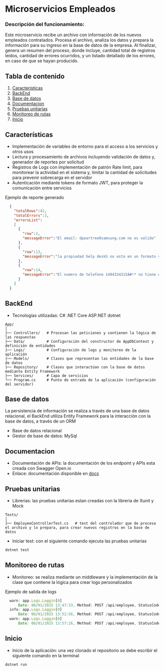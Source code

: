 # Microservicios Empleados
### Descripción del funcionamiento: 
Este microservicio recibe un archivo con información de los nuevos empleados contratados. Procesa el archivo, analiza los datos y prepara la información para su ingreso en la base de datos de la empresa. Al finalizar, genera un resumen del proceso, donde incluye, cantidad total de registros leídos, cantidad de errores ocurridos, y un listado detallado de los errores, en caso de que se hayan producido.
## Tabla de contenido
1. [Características](#características)
2. [BackEnd](#backend)
3. [Base de datos](#base-de-datos)
4. [Documentacion](#documentacion)
5. [Pruebas unitarias](#pruebas-unitarias)
6. [Monitoreo de rutas](#monitoreo-de-rutas)
7. [Inicio](#inicio)
## Características
- Implementación de variables de entorno para el acceso a los servicios y otros usos
- Lectura y procesamiento de archivos incluyendo validación de datos y, generador de reportes por solicitud
- Registros de Logs con implementación de patrón Rate limit, para monitorear la actividad en el sistema y, limitar la cantidad de solicitudes para prevenir sobrecarga en el servidor
- Autenticación mediante tokens de formato JWT, para proteger la comunicación entre servicios
  
Ejemplo de reporte generado
```json
  {
    "totalRows":42,
    "totalErrors":3,
    "errorsList":
    [
      {
        "row":2,
        "messageError":"El email: dpeartree0samsung.com no es valido"
      },
      {
        "row":13,
        "messageError":"la propiedad help deskS no esta en un formato valido"
      },
      {
        "row":14,
        "messageError":"El numero de telefono 1494324315A#!* no tiene una longitud de 10 numeros, o no esta un formato valido, o contiene caracteres invalidos"
      }
    ]
  }
```
## BackEnd
- Tecnologías utilizadas: C# .NET Core ASP.NET dotnet 
```
App/
│
├── Controllers/   # Procesan las peticiones y contienen la lógica de las respuestas
├── Data/          # Configuración del constructor de AppDbContext y definición de entidades
├── Logs/          # Configuración de logs y monitoreo de la aplicación
├── Models/        # Clases que representan las entidades de la base de datos
├── Repository/    # Clases que interactúan con la base de datos mediante Entity Framework
├── Services/      # Capa de servicios
└── Program.cs     # Punto de entrada de la aplicación (configuración del servidor)
```
## Base de datos
La persistencia de información se realiza a través de una base de datos relacional, el BackEnd utiliza Entity Framework para la interacción con la base de datos, a través de un ORM
- Base de datos relacional
- Gestor de base de datos: MySql
## Documentacion
- Documentación de APIs: la documentación de los endpoint y APIs esta creada con Swagger Open.io
- Enlace: documentación disponible en [docs](http://localhost:5297/swagger)
## Pruebas unitarias
- Librerias: las pruebas unitarias estan creadas con la libreria de Xunit y Mock
```
Tests/
│
├── EmployeeControllerTest.cs   # test del controlador que de procesa el archivo y lo prepara, para crear nuevos registros en la base de datos
```
- Iniciar test: con el siguiente comando ejecuta las pruebas unitarias
```bash
dotnet test
```
## Monitoreo de rutas
- Monitoreo: se realiza mediante un middleware y la implementación de la clase que contiene la lógica para crear logs personalizados
  
Ejemplo de salida de logs
```javascript
  warn: app.Logs.Loggin[0]
      Date: 08/01/2025 13:47:33, Method: POST /api/employee, StatusCode: 401, in 100ms IP address 153.151.222.39 countRequest 1
  info: app.Logs.Loggin[0]
      Date: 08/01/2025 13:52:56, Method: POST /api/employee, StatusCode: 200 in 855ms IP address 153.151.222.39 countRequest 2
  warn: app.Logs.Loggin[0]
      Date: 08/01/2025 13:57:26, Method: POST /api/employee, StatusCode: 429, in 12ms IP address 153.151.222.39 countRequest 16
```
## Inicio
- Inicio de la aplicación: una vez clonado el repositorio se debe escribir el siguiente comando en la terminal
```bash
dotnet run
```
